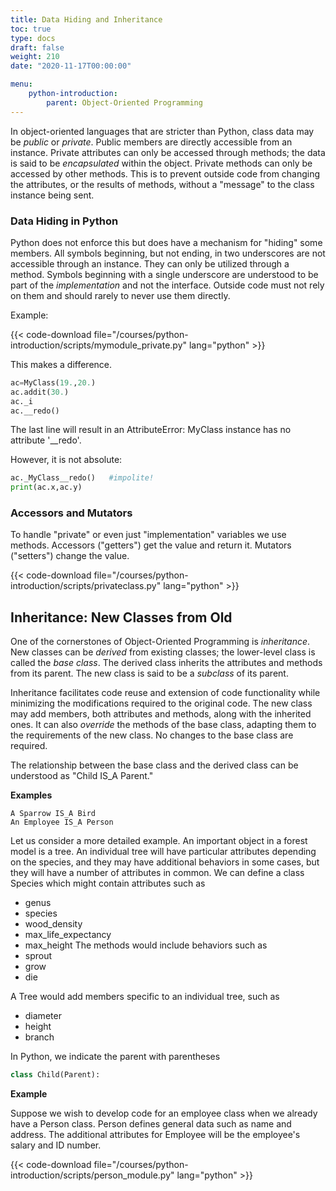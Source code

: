 ```yaml
---
title: Data Hiding and Inheritance
toc: true
type: docs
draft: false
weight: 210
date: "2020-11-17T00:00:00"

menu:
    python-introduction:
        parent: Object-Oriented Programming
---
```


In object-oriented languages that are stricter than Python, class data may be _public_ or _private_.  Public members are directly accessible from an instance.  Private attributes can only be accessed through methods; the data is said to be _encapsulated_ within the object.  Private methods can only be accessed by other methods.  This is to prevent outside code from changing the attributes, or the results of methods, without a "message" to the class instance being sent.  

### Data Hiding in Python

Python does not enforce this but does have a mechanism for "hiding" some members.
All symbols beginning, but not ending, in two underscores are not accessible through an instance.  They can only be utilized through a method.  Symbols beginning with a single underscore are understood to be part of the _implementation_ and not the interface.  Outside code must not rely on them and should rarely to never use them directly.

Example: 

{{< code-download file="/courses/python-introduction/scripts/mymodule_private.py" lang="python" >}}

This makes a difference. 

```python
ac=MyClass(19.,20.)
ac.addit(30.)
ac._i
ac.__redo()
```

The last line will result in an AttributeError: MyClass instance has no attribute '\_\_redo'.

However, it is not absolute:

```python
ac._MyClass__redo()   #impolite!
print(ac.x,ac.y)
```

### Accessors and Mutators

To handle "private" or even just "implementation" variables we use methods.  Accessors ("getters") get the value and return it.  Mutators ("setters") change the value.

{{< code-download file="/courses/python-introduction/scripts/privateclass.py" lang="python" >}}

## Inheritance: New Classes from Old

One of the cornerstones of Object-Oriented Programming is _inheritance_.  New
classes can be _derived_ from existing classes; the lower-level class is called the _base class_.  The derived class inherits the attributes and methods from its parent. The new class is said to be a _subclass_ of its parent.

Inheritance facilitates code reuse and extension of code functionality while minimizing the modifications required to the original code.  The new class may add members, both attributes and methods, along with the inherited ones.  It can also _override_ the methods of the base class, adapting them to the requirements of the new class. No changes to the base class are required.

The relationship between the base class and the derived class can be understood as "Child IS_A Parent."

**Examples**
```no-highlight
A Sparrow IS_A Bird
An Employee IS_A Person
```

Let us consider a more detailed example. An important object in a forest model is a tree.  An individual tree will have particular attributes depending on the species, and they may have additional behaviors in some cases, but they will have a number of attributes in common.  We can define a class Species which might contain attributes such as
 - genus
 - species
 - wood_density
 - max_life_expectancy
 - max_height
The methods would include behaviors such as
 - sprout
 - grow
 - die

A Tree would add members specific to an individual tree, such as
 - diameter
 - height
 - branch

In Python, we indicate the parent with parentheses
```python
class Child(Parent):
```

**Example**

Suppose we wish to develop code for an employee class when we already have a Person class.  Person defines general data such as name and address. The additional attributes for Employee will be the employee's salary and ID number.

{{< code-download file="/courses/python-introduction/scripts/person_module.py" lang="python" >}}

